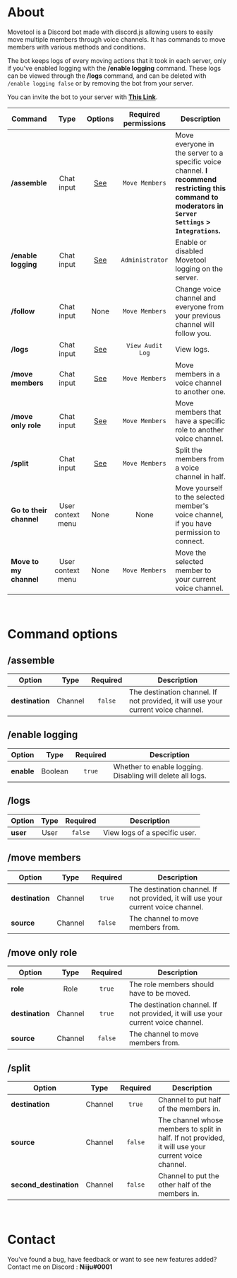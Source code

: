 # About

Movetool is a Discord bot made with discord.js allowing users to easily move multiple members through voice channels.
It has commands to move members with various methods and conditions.

The bot keeps logs of every moving actions that it took in each server, only if you've enabled logging with the **/enable logging** command.
These logs can be viewed through the **/logs** command, and can be deleted with `/enable logging false` or by removing the bot from your server.

You can invite the bot to your server with [**This Link**](https://discord.com/api/oauth2/authorize?client_id=827353852290007080&permissions=16777216&scope=bot%20applications.commands).

| Command                 | Type              | Options                | Required permissions | Description                                                                   |
|-------------------------|:-----------------:|:----------------------:|:--------------------:|-------------------------------------------------------------------------------|
| **/assemble**           | Chat input        | [See](#assemble)       | `Move Members`       | Move everyone in the server to a specific voice channel. **I recommend restricting this command to moderators in `Server Settings` > `Integrations`.** |
| **/enable logging**     | Chat input        | [See](#enable-logging) | `Administrator`      | Enable or disabled Movetool logging on the server.                            |
| **/follow**             | Chat input        | None                   | `Move Members`       | Change voice channel and everyone from your previous channel will follow you. |
| **/logs**               | Chat input        | [See](#logs)           | `View Audit Log`     | View logs.                                                                    |
| **/move members**       | Chat input        | [See](#move-members)   | `Move Members`       | Move members in a voice channel to another one.                               |
| **/move only role**     | Chat input        | [See](#move-only-role) | `Move Members`       | Move members that have a specific role to another voice channel.              |
| **/split**              | Chat input        | [See](#split)          | `Move Members`       | Split the members from a voice channel in half.                               |
| **Go to their channel** | User context menu | None                   | None                 | Move yourself to the selected member's voice channel, if you have permission to connect. |
| **Move to my channel**  | User context menu | None                   | `Move Members`       | Move the selected member to your current voice channel.                       |

<br />

# Command options

## /assemble

| Option          | Type    | Required | Description                                                                       |
|-----------------|:-------:|:--------:|-----------------------------------------------------------------------------------|
| **destination** | Channel | `false`  | The destination channel. If not provided, it will use your current voice channel. |

## /enable logging

| Option     | Type    | Required | Description                                                |
|------------|:-------:|:--------:|------------------------------------------------------------|
| **enable** | Boolean | `true`   | Whether to enable logging. Disabling will delete all logs. |

## /logs

| Option          | Type | Required | Description                                                                       |
|-----------------|:----:|:--------:|-----------------------------------------------------------------------------------|
| **user**        | User | `false`  | View logs of a specific user.                                                     |

## /move members

| Option          | Type    | Required | Description                                                                       |
|-----------------|:-------:|:--------:|-----------------------------------------------------------------------------------|
| **destination** | Channel | `true`   | The destination channel. If not provided, it will use your current voice channel. |
| **source**      | Channel | `false`  | The channel to move members from.                                                 |

## /move only role

| Option          | Type    | Required | Description                                                                       |
|-----------------|:-------:|:--------:|-----------------------------------------------------------------------------------|
| **role**        | Role    | `true`   | The role members should have to be moved.                                         |
| **destination** | Channel | `true`   | The destination channel. If not provided, it will use your current voice channel. |
| **source**      | Channel | `false`  | The channel to move members from.                                                 |

## /split

| Option                 | Type    | Required | Description                                                                                          |
|------------------------|:-------:|:--------:|------------------------------------------------------------------------------------------------------|
| **destination**        | Channel | `true`   | Channel to put half of the members in.                                                               |
| **source**             | Channel | `false`  | The channel whose members to split in half. If not provided, it will use your current voice channel. |
| **second_destination** | Channel | `false`  | Channel to put the other half of the members in.                                                     |

<br />

# Contact

You've found a bug, have feedback or want to see new features added? <br />
Contact me on Discord : **Niiju#0001**
